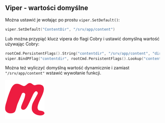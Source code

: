 ## Viper - wartości domyślne

Można ustawić je wołając po prostu `viper.SetDefault()`:
```go
viper.SetDefault("ContentDir", "/srv/app/content")
```

Lub można przypiąć klucz vipera do flagi Cobry i ustawić domyślną wartość używając Cobry:
```go
rootCmd.PersistentFlags().String("contentdir", "/srv/app/content", "directory for ur content")
viper.BindPFlag("contentdir", rootCmd.PersistentFlags().Lookup("contentdir"))
```

Można też wyliczyć domyślną wartość dynamicznie i zamiast `"/srv/app/content"` wstawić wywołanie funkcji.


<!-- Copy this block for every slide -->
<BarBottom  title="Goat - Poznań Go Devs #7">
  <Item text="Meetup">
    <a href="https://www.meetup.com/pl-PL/goat-poznan-go-devs/"><img src="/images/meetup-icon.svg" class="w-5"/></a>
  </Item>
</BarBottom>